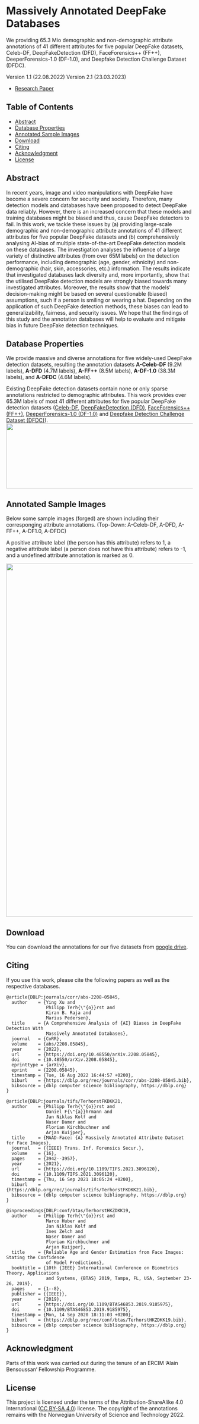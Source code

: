 # Massively Annotated DeepFake Databases

We providing 65.3 Mio demographic and non-demographic attribute annotations of 41 different attributes for five popular DeepFake
datasets, Celeb-DF, DeepFakeDetection (DFD), FaceForensics++ (FF++), DeeperForensics-1.0 (DF-1.0), and Deepfake Detection Challenge Dataset (DFDC).

Version 1.1 (22.08.2022)
Version 2.1 (23.03.2023)

* [Research Paper](https://arxiv.org/abs/2208.05845)

## Table of Contents

- [Abstract](#abstract)
- [Database Properties](#database-properties)
- [Annotated Sample Images](#annotated-sample-images)
- [Download](#download)
- [Citing](#citing)
- [Acknowledgment](#acknowledgment)
- [License](#license)


## Abstract

In recent years, image and video manipulations with DeepFake have become a severe concern for security and society. Therefore, many detection models and databases have been proposed to detect DeepFake data reliably. However, there is an increased concern that these models and training databases might be biased and thus, cause DeepFake detectors to fail. In this work, we tackle these issues by (a) providing large-scale demographic and non-demographic attribute annotations of 41 different attributes for five popular DeepFake datasets and (b) comprehensively analysing AI-bias of multiple state-of-the-art DeepFake detection models on these databases. The investigation analyses the influence of a large variety of distinctive attributes (from over 65M labels) on the detection performance, including demographic (age, gender, ethnicity) and non-demographic (hair, skin, accessories, etc.) information. The results indicate that investigated databases lack diversity and, more importantly, show that the utilised DeepFake detection models are strongly biased towards many investigated attributes. Moreover, the results show that the models' decision-making might be based on several questionable (biased) assumptions, such if a person is smiling or wearing a hat. Depending on the application of such DeepFake detection methods, these biases can lead to generalizability, fairness, and security issues. We hope that the findings of this study and the annotation databases will help to evaluate and mitigate bias in future DeepFake detection techniques.


## Database Properties
We provide massive and diverse annotations for five widely-used DeepFake detection datasets, resulting the annotation datasets  **A-Celeb-DF** (9.2M labels), **A-DFD** (4.7M labels), **A-FF++** (8.5M labels), **A-DF-1.0** (38.3M labels), and **A-DFDC** (4.6M labels). 

Existing DeepFake detection datasets contain none or only sparse annotations restricted to demographic attributes. This work provides over 65.3M labels of most 41 different attributes for five popular DeepFake detection datasets ([Celeb-DF](https://www.cs.albany.edu/~lsw/celeb-deepfakeforensics.html), [DeepFakeDetection (DFD)](https://ai.googleblog.com/2019/09/contributing-data-to-deepfake-detection.html), [FaceForensics++ (FF++)](https://github.com/ondyari/FaceForensics), [DeeperForensics-1.0 (DF-1.0)](https://github.com/EndlessSora/DeeperForensics-1.0) and [Deepfake Detection Challenge Dataset (DFDC)](https://ai.facebook.com/datasets/dfdc/)).
<img src="https://github.com/pterhoer/DeepFakeAnnotations/blob/main/A-dataset.png" width="700" height="175">


## Annotated Sample Images

Below some sample images (forged) are shown including their corresponging attribute annotations. (Top-Down: A-Celeb-DF, A-DFD, A-FF++, A-DF1.0, A-DFDC)

A positive attribute label (the person has this attribute) refers to 1, a negative attribute label (a person does not have this attribute) refers to -1, and a undefined attribute annotation is marked as 0.
<!-- ![](df_samples.png) -->
<img src="https://github.com/pterhoer/DeepFakeAnnotations/blob/main/df_samples.png" width="775" height="950">

## Download

You can download the annotations for our five datasets from [google drive](https://drive.google.com/drive/folders/1eM0TH8mEjgCz7rZT7OUW6xpHYAy83p5G?usp=sharing).


## Citing


If you use this work, please cite the following papers as well as the respective databases.

```
@article{DBLP:journals/corr/abs-2208-05845,
  author    = {Ying Xu and
               Philipp Terh{\"{o}}rst and
               Kiran B. Raja and
               Marius Pedersen},
  title     = {A Comprehensive Analysis of {AI} Biases in DeepFake Detection With
               Massively Annotated Databases},
  journal   = {CoRR},
  volume    = {abs/2208.05845},
  year      = {2022},
  url       = {https://doi.org/10.48550/arXiv.2208.05845},
  doi       = {10.48550/arXiv.2208.05845},
  eprinttype = {arXiv},
  eprint    = {2208.05845},
  timestamp = {Tue, 16 Aug 2022 16:44:57 +0200},
  biburl    = {https://dblp.org/rec/journals/corr/abs-2208-05845.bib},
  bibsource = {dblp computer science bibliography, https://dblp.org}
}
```

```
@article{DBLP:journals/tifs/TerhorstFKDKK21,
  author    = {Philipp Terh{\"{o}}rst and
               Daniel F{\"{a}}hrmann and
               Jan Niklas Kolf and
               Naser Damer and
               Florian Kirchbuchner and
               Arjan Kuijper},
  title     = {MAAD-Face: {A} Massively Annotated Attribute Dataset for Face Images},
  journal   = {{IEEE} Trans. Inf. Forensics Secur.},
  volume    = {16},
  pages     = {3942--3957},
  year      = {2021},
  url       = {https://doi.org/10.1109/TIFS.2021.3096120},
  doi       = {10.1109/TIFS.2021.3096120},
  timestamp = {Thu, 16 Sep 2021 18:05:24 +0200},
  biburl    = {https://dblp.org/rec/journals/tifs/TerhorstFKDKK21.bib},
  bibsource = {dblp computer science bibliography, https://dblp.org}
}
```

```
@inproceedings{DBLP:conf/btas/TerhorstHKZDKK19,
  author    = {Philipp Terh{\"{o}}rst and
               Marco Huber and
               Jan Niklas Kolf and
               Ines Zelch and
               Naser Damer and
               Florian Kirchbuchner and
               Arjan Kuijper},
  title     = {Reliable Age and Gender Estimation from Face Images: Stating the Confidence
               of Model Predictions},
  booktitle = {10th {IEEE} International Conference on Biometrics Theory, Applications
               and Systems, {BTAS} 2019, Tampa, FL, USA, September 23-26, 2019},
  pages     = {1--8},
  publisher = {{IEEE}},
  year      = {2019},
  url       = {https://doi.org/10.1109/BTAS46853.2019.9185975},
  doi       = {10.1109/BTAS46853.2019.9185975},
  timestamp = {Mon, 14 Sep 2020 18:11:03 +0200},
  biburl    = {https://dblp.org/rec/conf/btas/TerhorstHKZDKK19.bib},
  bibsource = {dblp computer science bibliography, https://dblp.org}
}
```



## Acknowledgment
Parts of this work was carried out during the tenure of an ERCIM ’Alain Bensoussan‘ Fellowship Programme.


## License

This project is licensed under the terms of the Attribution-ShareAlike 4.0 International ([CC BY-SA 4.0](https://creativecommons.org/licenses/by-sa/4.0/)) license.
The copyright of the annotations remains with the Norwegian University of Science and Technology 2022.
